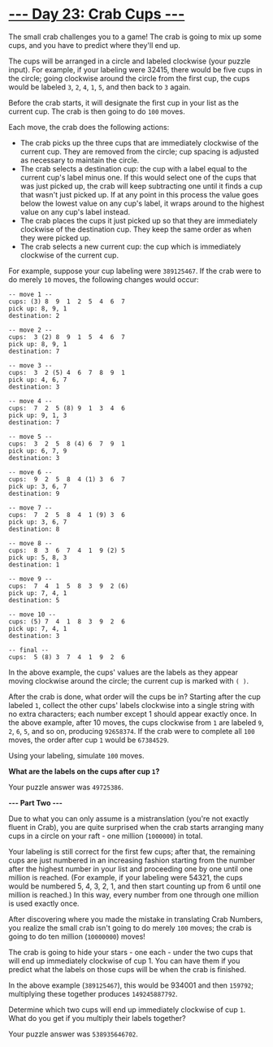 
# [--- Day 23: Crab Cups ---](http://adventofcode.com/2020/day/23)

The small crab challenges you to a game! The crab is going to mix up some cups, and you have to predict where they'll end up.

The cups will be arranged in a circle and labeled clockwise (your puzzle input). For example, if your labeling were 32415, there would be five cups in the circle; going clockwise around the circle from the first cup, the cups would be labeled ``3``, ``2``, ``4``, ``1``, ``5``, and then back to ``3`` again.

Before the crab starts, it will designate the first cup in your list as the current cup. The crab is then going to do ``100`` moves.

Each move, the crab does the following actions:

   - The crab picks up the three cups that are immediately clockwise of the current cup. They are removed from the circle; cup spacing is adjusted as necessary to maintain the circle.
   - The crab selects a destination cup: the cup with a label equal to the current cup's label minus one. If this would select one of the cups that was just picked up, the crab will keep subtracting one until it finds a cup that wasn't just picked up. If at any point in this process the value goes below the lowest value on any cup's label, it wraps around to the highest value on any cup's label instead.
   - The crab places the cups it just picked up so that they are immediately clockwise of the destination cup. They keep the same order as when they were picked up.
   - The crab selects a new current cup: the cup which is immediately clockwise of the current cup.

For example, suppose your cup labeling were ``389125467``. If the crab were to do merely ``10`` moves, the following changes would occur:

```
-- move 1 --
cups: (3) 8  9  1  2  5  4  6  7 
pick up: 8, 9, 1
destination: 2

-- move 2 --
cups:  3 (2) 8  9  1  5  4  6  7 
pick up: 8, 9, 1
destination: 7

-- move 3 --
cups:  3  2 (5) 4  6  7  8  9  1 
pick up: 4, 6, 7
destination: 3

-- move 4 --
cups:  7  2  5 (8) 9  1  3  4  6 
pick up: 9, 1, 3
destination: 7

-- move 5 --
cups:  3  2  5  8 (4) 6  7  9  1 
pick up: 6, 7, 9
destination: 3

-- move 6 --
cups:  9  2  5  8  4 (1) 3  6  7 
pick up: 3, 6, 7
destination: 9

-- move 7 --
cups:  7  2  5  8  4  1 (9) 3  6 
pick up: 3, 6, 7
destination: 8

-- move 8 --
cups:  8  3  6  7  4  1  9 (2) 5 
pick up: 5, 8, 3
destination: 1

-- move 9 --
cups:  7  4  1  5  8  3  9  2 (6)
pick up: 7, 4, 1
destination: 5

-- move 10 --
cups: (5) 7  4  1  8  3  9  2  6 
pick up: 7, 4, 1
destination: 3

-- final --
cups:  5 (8) 3  7  4  1  9  2  6 
```

In the above example, the cups' values are the labels as they appear moving clockwise around the circle; the current cup is marked with ``( )``.

After the crab is done, what order will the cups be in? Starting after the cup labeled ``1``, collect the other cups' labels clockwise into a single string with no extra characters; each number except 1 should appear exactly once. In the above example, after 10 moves, the cups clockwise from ``1`` are labeled ``9``, ``2``, ``6``, ``5``, and so on, producing ``92658374``. If the crab were to complete all ``100`` moves, the order after cup ``1`` would be ``67384529``.

Using your labeling, simulate ``100`` moves. 

**What are the labels on the cups after cup ``1``?**

Your puzzle answer was ``49725386``.

**--- Part Two ---**

Due to what you can only assume is a mistranslation (you're not exactly fluent in Crab), you are quite surprised when the crab starts arranging many cups in a circle on your raft - one million (``1000000``) in total.

Your labeling is still correct for the first few cups; after that, the remaining cups are just numbered in an increasing fashion starting from the number after the highest number in your list and proceeding one by one until one million is reached. (For example, if your labeling were 54321, the cups would be numbered 5, 4, 3, 2, 1, and then start counting up from 6 until one million is reached.) In this way, every number from one through one million is used exactly once.

After discovering where you made the mistake in translating Crab Numbers, you realize the small crab isn't going to do merely ``100`` moves; the crab is going to do ten million (``10000000``) moves!

The crab is going to hide your stars - one each - under the two cups that will end up immediately clockwise of cup 1. You can have them if you predict what the labels on those cups will be when the crab is finished.

In the above example (``389125467``), this would be 934001 and then ``159792``; multiplying these together produces ``149245887792``.

Determine which two cups will end up immediately clockwise of cup ``1``. What do you get if you multiply their labels together?

Your puzzle answer was ``538935646702``.
